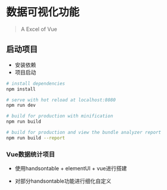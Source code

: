 # 数据可视化功能

> A Excel of Vue

## 启动项目

- 安装依赖
- 项目启动

``` bash
# install dependencies
npm install

# serve with hot reload at localhost:8080
npm run dev

# build for production with minification
npm run build

# build for production and view the bundle analyzer report
npm run build --report
```

### Vue数据统计项目

- 使用handsontable + elementUI + vue进行搭建

- 对部分handsontable功能进行细化自定义
